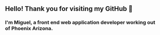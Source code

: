 ## Hello! Thank you for visiting my GitHub 👋

### I'm Miguel, a front end web application developer working out of Phoenix Arizona.

